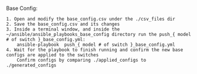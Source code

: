#
#
Base Config:

    1. Open and modify the base_config.csv under the ./csv_files dir
    2. Save the base_config.csv and its changes
    3. Inside a terminal window, and inside the ~/ansible/ansible_playbooks_base_config directory run the push_{ model # of switch }_base_config.yml:
        ansible-playbook  push_{ model # of switch }_base_config.yml
    4. Wait for the playbook to finish running and confirm the new base configs are applied to the switches
        Confirm configs by comparing ./applied_configs to ./generated_configs